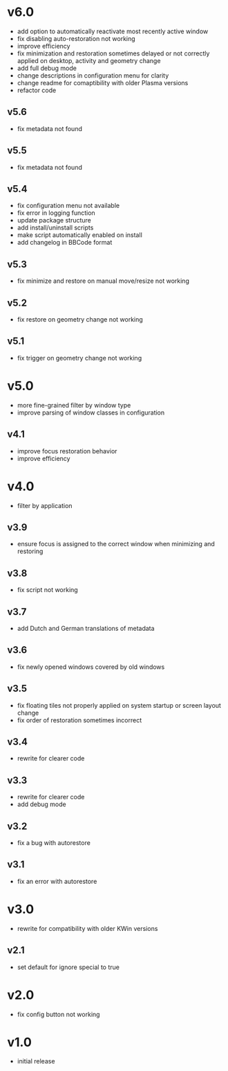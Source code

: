 # v6.0
- add option to automatically reactivate most recently active window
- fix disabling auto-restoration not working
- improve efficiency
- fix minimization and restoration sometimes delayed or not correctly applied on desktop, activity and geometry change
- add full debug mode
- change descriptions in configuration menu for clarity
- change readme for comaptibility with older Plasma versions
- refactor code

## v5.6
- fix metadata not found

## v5.5
- fix metadata not found

## v5.4
- fix configuration menu not available
- fix error in logging function
- update package structure
- add install/uninstall scripts
- make script automatically enabled on install
- add changelog in BBCode format

## v5.3
- fix minimize and restore on manual move/resize not working

## v5.2
- fix restore on geometry change not working

## v5.1
- fix trigger on geometry change not working

# v5.0
- more fine-grained filter by window type
- improve parsing of window classes in configuration

## v4.1
- improve focus restoration behavior
- improve efficiency

# v4.0
- filter by application

## v3.9
- ensure focus is assigned to the correct window when minimizing and restoring

## v3.8
- fix script not working

## v3.7
- add Dutch and German translations of metadata

## v3.6
- fix newly opened windows covered by old windows

## v3.5
- fix floating tiles not properly applied on system startup or screen layout change
- fix order of restoration sometimes incorrect

## v3.4
- rewrite for clearer code

## v3.3
- rewrite for clearer code
- add debug mode

## v3.2
- fix a bug with autorestore

## v3.1
- fix an error with autorestore

# v3.0
- rewrite for compatibility with older KWin versions

## v2.1
- set default for ignore special to true

# v2.0
- fix config button not working

# v1.0
- initial release

